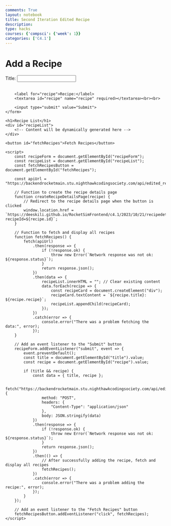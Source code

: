 ```yaml
---
comments: True
layout: notebook
title: Second Iteration Edited Recipe
description: 
type: hacks
courses: {'compsci': {'week': 1}}
categories: ['C4.1']
---
```



<html>
<head>
    <title>Recipe List</title>
</head>
<body>
    <h1>Add a Recipe</h1>
    <form id="recipeForm">
        <label for="title">Title:</label>
        <input type="text" id="title" name="title" required><br><br>

        <label for="recipe">Recipe:</label>
        <textarea id="recipe" name="recipe" required></textarea><br><br>

        <input type="submit" value="Submit">
    </form>

    <h1>Recipe List</h1>
    <div id="recipeList">
        <!-- Content will be dynamically generated here -->
    </div>

    <button id="fetchRecipes">Fetch Recipes</button>

    <script>
        const recipeForm = document.getElementById("recipeForm");
        const recipeList = document.getElementById("recipeList");
        const fetchRecipesButton = document.getElementById("fetchRecipes");

        const apiUrl = "https://backendrocketmain.stu.nighthawkcodingsociety.com/api/edited_recipe";

        // Function to create the recipe details page
        function createRecipeDetailsPage(recipe) {
            // Redirect to the recipe details page when the button is clicked
            window.location.href = `https://deeskili.github.io/RocketSimFrontend/c4.1/2023/10/21/recipedetails.html?recipeId=${recipe.id}`;
        }

        // Function to fetch and display all recipes
        function fetchRecipes() {
            fetch(apiUrl)
                .then(response => {
                    if (!response.ok) {
                        throw new Error(`Network response was not ok: ${response.status}`);
                    }
                    return response.json();
                })
                .then(data => {
                    recipeList.innerHTML = ""; // Clear existing content
                    data.forEach(recipe => {
                        const recipeCard = document.createElement("div");
                        recipeCard.textContent = `${recipe.title}: ${recipe.recipe}`;
                        recipeList.appendChild(recipeCard);
                    });
                })
                .catch(error => {
                    console.error("There was a problem fetching the data:", error);
                });
        }

        // Add an event listener to the "Submit" button
        recipeForm.addEventListener("submit", event => {
            event.preventDefault();
            const title = document.getElementById("title").value;
            const recipe = document.getElementById("recipe").value;

            if (title && recipe) {
                const data = { title, recipe };

                fetch("https://backendrocketmain.stu.nighthawkcodingsociety.com/api/edited_recipe/add_recipe", {
                    method: "POST",
                    headers: {
                        "Content-Type": "application/json"
                    },
                    body: JSON.stringify(data)
                })
                .then(response => {
                    if (!response.ok) {
                        throw new Error(`Network response was not ok: ${response.status}`);
                    }
                    return response.json();
                })
                .then(() => {
                    // After successfully adding the recipe, fetch and display all recipes
                    fetchRecipes();
                })
                .catch(error => {
                    console.error("There was a problem adding the recipe:", error);
                });
            }
        });

        // Add an event listener to the "Fetch Recipes" button
        fetchRecipesButton.addEventListener("click", fetchRecipes);
    </script>
</body>
</html>
